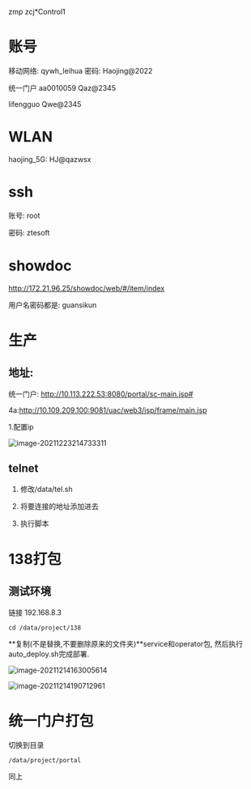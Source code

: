 zmp zcj*Control1

# 账号

移动网络: qywh_leihua    密码: Haojing@2022



统一门户
aa0010059  Qaz@2345

lifengguo   Qwe@2345

# WLAN

haojing_5G:  HJ@qazwsx

# ssh

账号: root

密码: ztesoft

# showdoc

http://172.21.96.25/showdoc/web/#/item/index

用户名密码都是: guansikun



# 生产

## 地址:

统一门户: http://10.113.222.53:8080/portal/sc-main.jsp#

4a:http://10.109.209.100:9081/uac/web3/jsp/frame/main.jsp

1.配置ip

![image-20211223214733311](C:\Users\19930\AppData\Roaming\Typora\typora-user-images\image-20211223214733311.png)

## telnet

1. 修改/data/tel.sh

2. 将要连接的地址添加进去
3. 执行脚本



# 138打包

## 测试环境

链接 192.168.8.3

```
cd /data/project/138

```

**复制(不是替换,不要删除原来的文件夹)**service和operator包, 然后执行auto_deploy.sh完成部署.

![image-20211214163005614](C:\Users\19930\AppData\Roaming\Typora\typora-user-images\image-20211214163005614.png)

![image-20211214190712961](C:\Users\19930\AppData\Roaming\Typora\typora-user-images\image-20211214190712961.png)

# 统一门户打包

切换到目录

```
/data/project/portal
```

同上